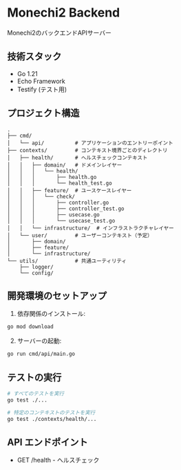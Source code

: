# Monechi2 Backend

Monechi2のバックエンドAPIサーバー

## 技術スタック

- Go 1.21
- Echo Framework
- Testify (テスト用)

## プロジェクト構造

```
.
├── cmd/
│   └── api/          # アプリケーションのエントリーポイント
├── contexts/         # コンテキスト境界ごとのディレクトリ
│   ├── health/       # ヘルスチェックコンテキスト
│   │   ├── domain/   # ドメインレイヤー
│   │   │   └── health/
│   │   │       ├── health.go
│   │   │       └── health_test.go
│   │   ├── feature/  # ユースケースレイヤー
│   │   │   └── check/
│   │   │       ├── controller.go
│   │   │       ├── controller_test.go
│   │   │       ├── usecase.go
│   │   │       └── usecase_test.go
│   │   └── infrastructure/  # インフラストラクチャレイヤー
│   └── user/         # ユーザーコンテキスト（予定）
│       ├── domain/
│       ├── feature/
│       └── infrastructure/
└── utils/            # 共通ユーティリティ
    ├── logger/
    └── config/
```

## 開発環境のセットアップ

1. 依存関係のインストール:
```bash
go mod download
```

2. サーバーの起動:
```bash
go run cmd/api/main.go
```

## テストの実行

```bash
# すべてのテストを実行
go test ./...

# 特定のコンテキストのテストを実行
go test ./contexts/health/...
```

## API エンドポイント

- GET /health - ヘルスチェック 
